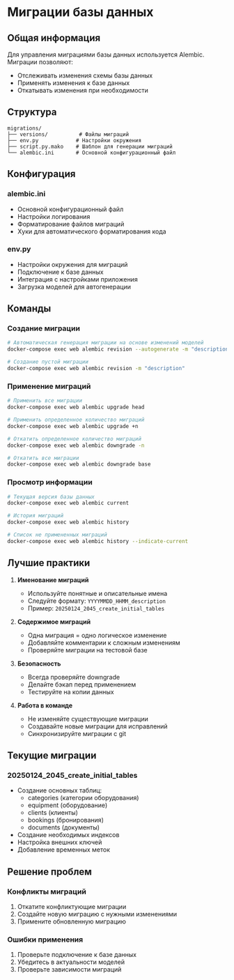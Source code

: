 # Миграции базы данных

## Общая информация

Для управления миграциями базы данных используется Alembic. Миграции позволяют:
- Отслеживать изменения схемы базы данных
- Применять изменения к базе данных
- Откатывать изменения при необходимости

## Структура

```
migrations/
├── versions/          # Файлы миграций
├── env.py            # Настройки окружения
├── script.py.mako    # Шаблон для генерации миграций
└── alembic.ini       # Основной конфигурационный файл
```

## Конфигурация

### alembic.ini
- Основной конфигурационный файл
- Настройки логирования
- Форматирование файлов миграций
- Хуки для автоматического форматирования кода

### env.py
- Настройки окружения для миграций
- Подключение к базе данных
- Интеграция с настройками приложения
- Загрузка моделей для автогенерации

## Команды

### Создание миграции
```bash
# Автоматическая генерация миграции на основе изменений моделей
docker-compose exec web alembic revision --autogenerate -m "description"

# Создание пустой миграции
docker-compose exec web alembic revision -m "description"
```

### Применение миграций
```bash
# Применить все миграции
docker-compose exec web alembic upgrade head

# Применить определенное количество миграций
docker-compose exec web alembic upgrade +n

# Откатить определенное количество миграций
docker-compose exec web alembic downgrade -n

# Откатить все миграции
docker-compose exec web alembic downgrade base
```

### Просмотр информации
```bash
# Текущая версия базы данных
docker-compose exec web alembic current

# История миграций
docker-compose exec web alembic history

# Список не примененных миграций
docker-compose exec web alembic history --indicate-current
```

## Лучшие практики

1. **Именование миграций**
   - Используйте понятные и описательные имена
   - Следуйте формату: `YYYYMMDD_HHMM_description`
   - Пример: `20250124_2045_create_initial_tables`

2. **Содержимое миграций**
   - Одна миграция = одно логическое изменение
   - Добавляйте комментарии к сложным изменениям
   - Проверяйте миграции на тестовой базе

3. **Безопасность**
   - Всегда проверяйте downgrade
   - Делайте бэкап перед применением
   - Тестируйте на копии данных

4. **Работа в команде**
   - Не изменяйте существующие миграции
   - Создавайте новые миграции для исправлений
   - Синхронизируйте миграции с git

## Текущие миграции

### 20250124_2045_create_initial_tables
- Создание основных таблиц:
  - categories (категории оборудования)
  - equipment (оборудование)
  - clients (клиенты)
  - bookings (бронирования)
  - documents (документы)
- Создание необходимых индексов
- Настройка внешних ключей
- Добавление временных меток

## Решение проблем

### Конфликты миграций
1. Откатите конфликтующие миграции
2. Создайте новую миграцию с нужными изменениями
3. Примените обновленную миграцию

### Ошибки применения
1. Проверьте подключение к базе данных
2. Убедитесь в актуальности моделей
3. Проверьте зависимости миграций 